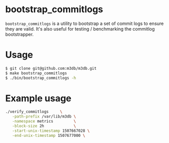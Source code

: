 # bootstrap_commitlogs

`bootstrap_commitlogs` is a utility to bootstrap a set of commit logs to ensure they are valid. It's also useful for testing / benchmarking the commitlog bootstrapper.

# Usage

```bash
$ git clone git@github.com:m3db/m3db.git
$ make bootstrap_commitlogs
$ ./bin/bootstrap_commitlogs -h
```

# Example usage
```bash
./verify_commitlogs     \
   -path-prefix /var/lib/m3db \
   -namespace metrics         \
   -block-size 2h             \
   -start-unix-timestamp 1507667028 \
   -end-unix-timestamp 1507677000 \
```